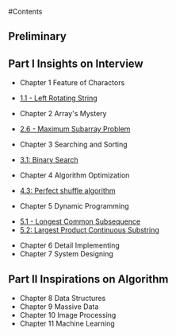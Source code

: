 #Contents

## Preliminary

## Part I  Insights on Interview 
* Chapter 1  Feature of Charactors
 - [1.1 - Left Rotating String](01.0.md)

* Chapter 2  Array's Mystery
 - [2.6 - Maximum Subarray Problem](07.0.md)

* Chapter 3  Searching and Sorting
 - [3.1: Binary Search](25.0.md)

* Chapter 4  Algorithm Optimization
 - [4.3: Perfect shuffle algorithm](35.0.md)

* Chapter 5  Dynamic Programming
 - [5.1 - Longest Common Subsequence](11.0.md)
 - [5.2: Largest Product Continuous Substring](28.0.md)

* Chapter 6  Detail Implementing
* Chapter 7  System Designing  

## Part II  Inspirations on Algorithm
* Chapter 8  Data Structures
* Chapter 9  Massive Data
* Chapter 10  Image Processing
* Chapter 11  Machine Learning
 

